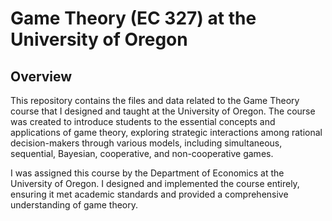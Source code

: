 # Game Theory (EC 327) at the University of Oregon

## Overview
This repository contains the files and data related to the Game Theory course that I designed and taught at the University of Oregon. The course was created to introduce students to the essential concepts and applications of game theory, exploring strategic interactions among rational decision-makers through various models, including simultaneous, sequential, Bayesian, cooperative, and non-cooperative games.

I was assigned this course by the Department of Economics at the University of Oregon. I designed and implemented the course entirely, ensuring it met academic standards and provided a comprehensive understanding of game theory.
